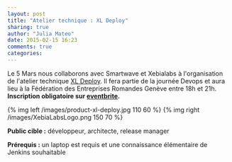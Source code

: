 ```yaml
---
layout: post
title: "Atelier technique : XL Deploy"
sharing: true
author: "Julia Mateo"
date: 2015-02-15 16:23
comments: true
categories: 
---
```


Le 5 Mars nous collaborons avec Smartwave et Xebialabs à l'organisation de l'atelier technique <a href="http://xebialabs.com/products/xl-deploy/">XL Deploy</a>. Il fera partie de la journée Devops et aura lieu à la Fédération des Entreprises Romandes Genève entre 18h et 21h. **Inscription obligatoire sur <a href="https://www.eventbrite.com/e/inscription-journee-devops-suisse-15549492952">eventbrite</a>.**

{% img left /images/product-xl-deploy.jpg 110 60 %}
{% img right /images/XebiaLabsLogo.png 150 70 %}

**Public cible :** développeur, architecte, release manager
 
**Prérequis :** un laptop est requis et une connaissance élémentaire de Jenkins souhaitable


